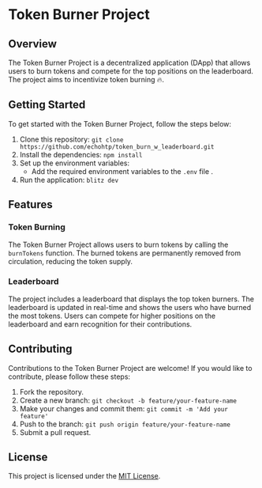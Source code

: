 # Token Burner Project

## Overview

The Token Burner Project is a decentralized application (DApp) that allows users to burn tokens and compete for the top positions on the leaderboard. The project aims to incentivize token burning 🔥.

## Getting Started

To get started with the Token Burner Project, follow the steps below:

1. Clone this repository: `git clone https://github.com/echohtp/token_burn_w_leaderboard.git`
2. Install the dependencies: `npm install`
3. Set up the environment variables:
   - Add the required environment variables to the `.env` file .
4. Run the application: `blitz dev`

## Features

### Token Burning

The Token Burner Project allows users to burn tokens by calling the `burnTokens` function. The burned tokens are permanently removed from circulation, reducing the token supply.

### Leaderboard

The project includes a leaderboard that displays the top token burners. The leaderboard is updated in real-time and shows the users who have burned the most tokens. Users can compete for higher positions on the leaderboard and earn recognition for their contributions.

## Contributing

Contributions to the Token Burner Project are welcome! If you would like to contribute, please follow these steps:

1. Fork the repository.
2. Create a new branch: `git checkout -b feature/your-feature-name`
3. Make your changes and commit them: `git commit -m 'Add your feature'`
4. Push to the branch: `git push origin feature/your-feature-name`
5. Submit a pull request.

## License

This project is licensed under the [MIT License](LICENSE).
